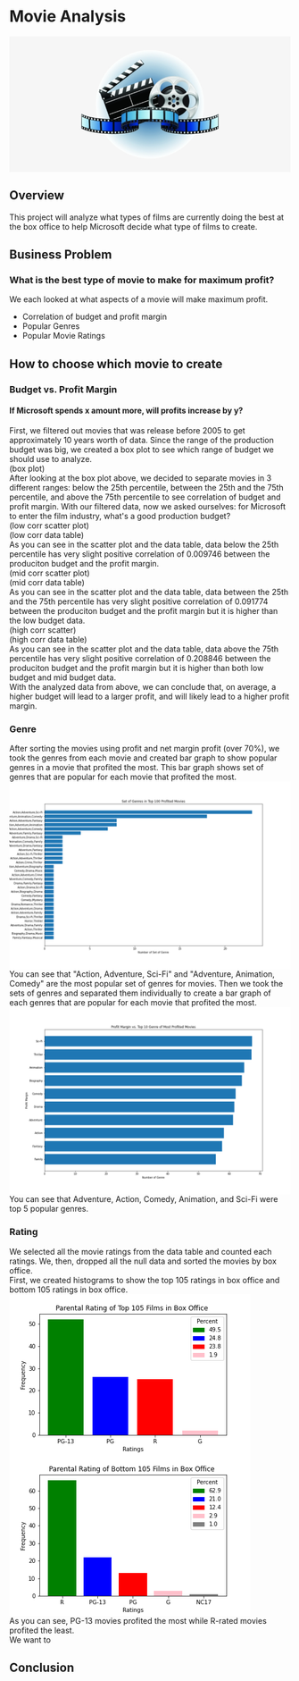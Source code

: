 # Movie Analysis
<img align="center" src="images/movie_picture.png"><br>

## Overview
This project will analyze what types of films are currently doing the best at the box office to help Microsoft decide what type of films to create. <br>

## Business Problem
### What is the best type of movie to make for maximum profit?
We each looked at what aspects of a movie will make maximum profit.
* Correlation of budget and profit margin
* Popular Genres
* Popular Movie Ratings 

## How to choose which movie to create
### Budget vs. Profit Margin
#### If Microsoft spends x amount more, will profits increase by y?
First, we filtered out movies that was release before 2005 to get approximately 10 years worth of data. 
Since the range of the production budget was big, we created a box plot to see which range of budget we should use to analyze.<br>
(box plot)<br>
After looking at the box plot above, we decided to separate movies in 3 different ranges: below the 25th percentile, between the 25th and the 75th percentile, and above the 75th percentile to see correlation of budget and profit margin.
With our filtered data, now we asked ourselves: for Microsoft to enter the film industry, what's a good production budget?<br>
(low corr scatter plot)<br>
(low corr data table)<br>
As you can see in the scatter plot and the data table, data below the 25th percentile has very slight positive correlation of 0.009746 between the produciton budget and the profit margin.<br>
(mid corr scatter plot)<br>
(mid corr data table)<br>
As you can see in the scatter plot and the data table, data between the 25th and the 75th percentile has very slight positive correlation of 0.091774 between the produciton budget and the profit margin but it is higher than the low budget data.<br>
(high corr scatter)<br>
(high corr data table)<br>
As you can see in the scatter plot and the data table, data above the 75th percentile has very slight positive correlation of 0.208846 between the produciton budget and the profit margin but it is higher than both low budget and mid budget data.<br>
With the analyzed data from above, we can conclude that, on average, a higher budget will lead to a larger profit, and will likely lead to a higher profit margin.

### Genre
After sorting the movies using profit and net margin profit (over 70%), we took the genres from each movie and created bar graph to show popular genres in a movie that profited the most. 
This bar graph shows set of genres that are popular for each movie that profited the most.<br>
<img align="center" src="images/set_of_genres_top_100_profited_movies.png"><br>
You can see that "Action, Adventure, Sci-Fi" and "Adventure, Animation, Comedy" are the most popular set of genres for movies.
Then we took the sets of genres and separated them individually to create a bar graph of each genres that are popular for each movie that profited the most.<br>
<img align="center" src="images/genres_in_top_100_profited_movies.png"><br>
You can see that Adventure, Action, Comedy, Animation, and Sci-Fi were top 5 popular genres.<br>

### Rating
We selected all the movie ratings from the data table and counted each ratings. We, then, dropped all the null data and sorted the movies by box office.<br>
First, we created histograms to show the top 105 ratings in box office and bottom 105 ratings in box office.<br>
<img align="center" src="images/Top&#32;105&#32;Box&#32;Office.png"><br>
<img align="center" src="images/Bottom&#32;105&#32;Box&#32;Office.png"><br>
As you can see, PG-13 movies profited the most while R-rated movies profited the least.<br>
We want to

## Conclusion